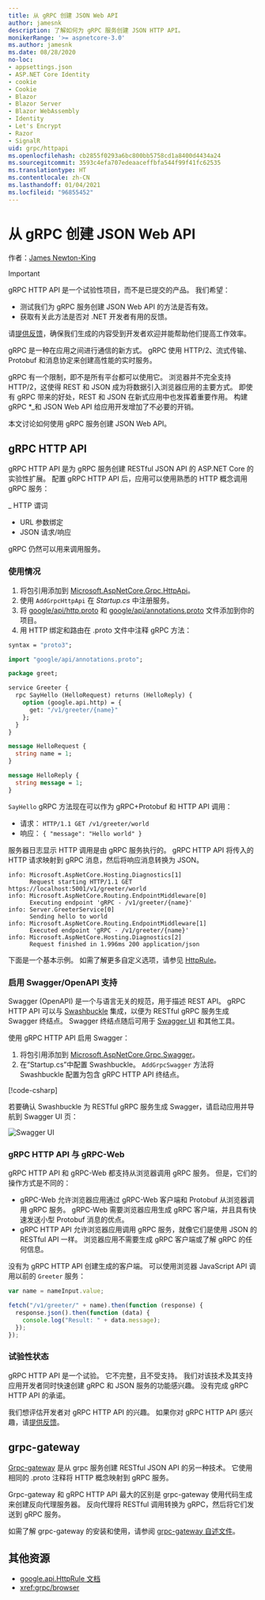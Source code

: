 ```yaml
---
title: 从 gRPC 创建 JSON Web API
author: jamesnk
description: 了解如何为 gRPC 服务创建 JSON HTTP API。
monikerRange: '>= aspnetcore-3.0'
ms.author: jamesnk
ms.date: 08/28/2020
no-loc:
- appsettings.json
- ASP.NET Core Identity
- cookie
- Cookie
- Blazor
- Blazor Server
- Blazor WebAssembly
- Identity
- Let's Encrypt
- Razor
- SignalR
uid: grpc/httpapi
ms.openlocfilehash: cb2855f0293a6bc800bb5758cd1a8400d4434a24
ms.sourcegitcommit: 3593c4efa707edeaaceffbfa544f99f41fc62535
ms.translationtype: HT
ms.contentlocale: zh-CN
ms.lasthandoff: 01/04/2021
ms.locfileid: "96855452"
---
```

# <a name="create-json-web-apis-from-grpc"></a>从 gRPC 创建 JSON Web API

作者：[James Newton-King](https://twitter.com/jamesnk)

> [!IMPORTANT]
> gRPC HTTP API 是一个试验性项目，而不是已提交的产品。 我们希望：
>
> * 测试我们为 gRPC 服务创建 JSON Web API 的方法是否有效。
> * 获取有关此方法是否对 .NET 开发者有用的反馈。
>
> 请[提供反馈](https://github.com/grpc/grpc-dotnet/issues/167)，确保我们生成的内容受到开发者欢迎并能帮助他们提高工作效率。

gRPC 是一种在应用之间进行通信的新方式。 gRPC 使用 HTTP/2、流式传输、Protobuf 和消息协定来创建高性能的实时服务。

gRPC 有一个限制，即不是所有平台都可以使用它。 浏览器并不完全支持 HTTP/2，这使得 REST 和 JSON 成为将数据引入浏览器应用的主要方式。 即使有 gRPC 带来的好处，REST 和 JSON 在新式应用中也发挥着重要作用。 构建 gRPC *_和 JSON Web API 给应用开发增加了不必要的开销。

本文讨论如何使用 gRPC 服务创建 JSON Web API。

## <a name="grpc-http-api"></a>gRPC HTTP API

gRPC HTTP API 是为 gRPC 服务创建 RESTful JSON API 的 ASP.NET Core 的实验性扩展。 配置 gRPC HTTP API 后，应用可以使用熟悉的 HTTP 概念调用 gRPC 服务：

_ HTTP 谓词
* URL 参数绑定
* JSON 请求/响应

gRPC 仍然可以用来调用服务。

### <a name="usage"></a>使用情况

1. 将包引用添加到 [Microsoft.AspNetCore.Grpc.HttpApi](https://www.nuget.org/packages/Microsoft.AspNetCore.Grpc.HttpApi)。
1. 使用 `AddGrpcHttpApi` 在 *Startup.cs* 中注册服务。
1. 将 [google/api/http.proto](https://github.com/aspnet/AspLabs/blob/c1e59cacf7b9606650d6ec38e54fa3a82377f360/src/GrpcHttpApi/sample/Proto/google/api/http.proto) 和 [google/api/annotations.proto](https://github.com/aspnet/AspLabs/blob/c1e59cacf7b9606650d6ec38e54fa3a82377f360/src/GrpcHttpApi/sample/Proto/google/api/annotations.proto) 文件添加到你的项目。
1. 用 HTTP 绑定和路由在 .proto 文件中注释 gRPC 方法：

```protobuf
syntax = "proto3";

import "google/api/annotations.proto";

package greet;

service Greeter {
  rpc SayHello (HelloRequest) returns (HelloReply) {
    option (google.api.http) = {
      get: "/v1/greeter/{name}"
    };
  }
}

message HelloRequest {
  string name = 1;
}

message HelloReply {
  string message = 1;
}
```

`SayHello` gRPC 方法现在可以作为 gRPC+Protobuf 和 HTTP API 调用：

* 请求： `HTTP/1.1 GET /v1/greeter/world`
* 响应： `{ "message": "Hello world" }`

服务器日志显示 HTTP 调用是由 gRPC 服务执行的。 gRPC HTTP API 将传入的 HTTP 请求映射到 gRPC 消息，然后将响应消息转换为 JSON。

```
info: Microsoft.AspNetCore.Hosting.Diagnostics[1]
      Request starting HTTP/1.1 GET https://localhost:5001/v1/greeter/world
info: Microsoft.AspNetCore.Routing.EndpointMiddleware[0]
      Executing endpoint 'gRPC - /v1/greeter/{name}'
info: Server.GreeterService[0]
      Sending hello to world
info: Microsoft.AspNetCore.Routing.EndpointMiddleware[1]
      Executed endpoint 'gRPC - /v1/greeter/{name}'
info: Microsoft.AspNetCore.Hosting.Diagnostics[2]
      Request finished in 1.996ms 200 application/json
```

下面是一个基本示例。 如需了解更多自定义选项，请参见 [HttpRule](https://cloud.google.com/service-infrastructure/docs/service-management/reference/rpc/google.api#google.api.HttpRule)。

### <a name="enable-swaggeropenapi-support"></a>启用 Swagger/OpenAPI 支持

Swagger (OpenAPI) 是一个与语言无关的规范，用于描述 REST API。 gRPC HTTP API 可以与 [Swashbuckle](https://github.com/domaindrivendev/Swashbuckle.AspNetCore) 集成，以便为 RESTful gRPC 服务生成 Swagger 终结点。 Swagger 终结点随后可用于 [Swagger UI](https://swagger.io/swagger-ui/) 和其他工具。

使用 gRPC HTTP API 启用 Swagger：

1. 将包引用添加到 [Microsoft.AspNetCore.Grpc.Swagger](https://www.nuget.org/packages/Microsoft.AspNetCore.Grpc.Swagger)。
2. 在“Startup.cs”中配置 Swashbuckle。 `AddGrpcSwagger` 方法将 Swashbuckle 配置为包含 gRPC HTTP API 终结点。

[!code-csharp[](~/grpc/httpapi/Startup.cs?name=snippet_1&highlight=6-10,15-19)]

若要确认 Swashbuckle 为 RESTful gRPC 服务生成 Swagger，请启动应用并导航到 Swagger UI 页：

![Swagger UI](~/grpc/httpapi/static/swaggerui.png)

### <a name="grpc-http-api-vs-grpc-web"></a>gRPC HTTP API 与 gRPC-Web

gRPC HTTP API 和 gRPC-Web 都支持从浏览器调用 gRPC 服务。 但是，它们的操作方式是不同的：

* gRPC-Web 允许浏览器应用通过 gRPC-Web 客户端和 Protobuf 从浏览器调用 gRPC 服务。 gRPC-Web 需要浏览器应用生成 gRPC 客户端，并且具有快速发送小型 Protobuf 消息的优点。
* gRPC HTTP API 允许浏览器应用调用 gRPC 服务，就像它们是使用 JSON 的 RESTful API 一样。 浏览器应用不需要生成 gRPC 客户端或了解 gRPC 的任何信息。

没有为 gRPC HTTP API 创建生成的客户端。 可以使用浏览器 JavaScript API 调用以前的 `Greeter` 服务：

```javascript
var name = nameInput.value;

fetch("/v1/greeter/" + name).then(function (response) {
  response.json().then(function (data) {
    console.log("Result: " + data.message);
  });
});
```

### <a name="experimental-status"></a>试验性状态

gRPC HTTP API 是一个试验。 它不完整，且不受支持。 我们对该技术及其支持应用开发者同时快速创建 gRPC 和 JSON 服务的功能感兴趣。 没有完成 gRPC HTTP API 的承诺。

我们想评估开发者对 gRPC HTTP API 的兴趣。 如果你对 gRPC HTTP API 感兴趣，请[提供反馈](https://github.com/grpc/grpc-dotnet/issues/167)。

## <a name="grpc-gateway"></a>grpc-gateway

[Grpc-gateway](https://grpc-ecosystem.github.io/grpc-gateway/) 是从 grpc 服务创建 RESTful JSON API 的另一种技术。 它使用相同的 .proto 注释将 HTTP 概念映射到 gRPC 服务。

Grpc-gateway 和 gRPC HTTP API 最大的区别是 grpc-gateway 使用代码生成来创建反向代理服务器。 反向代理将 RESTful 调用转换为 gRPC，然后将它们发送到 gRPC 服务。

如需了解 grpc-gateway 的安装和使用，请参阅 [grpc-gateway 自述文件](https://github.com/grpc-ecosystem/grpc-gateway/#grpc-gateway)。

## <a name="additional-resources"></a>其他资源

* [google.api.HttpRule 文档](https://cloud.google.com/service-infrastructure/docs/service-management/reference/rpc/google.api#google.api.HttpRule)
* <xref:grpc/browser>
